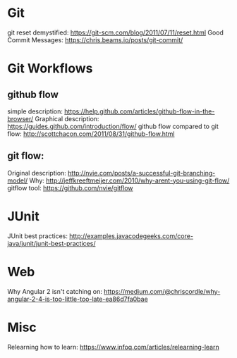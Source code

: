 # Git
git reset demystified: https://git-scm.com/blog/2011/07/11/reset.html
Good Commit Messages: https://chris.beams.io/posts/git-commit/

# Git Workflows
## github flow
simple description: https://help.github.com/articles/github-flow-in-the-browser/
Graphical description: https://guides.github.com/introduction/flow/
github flow compared to git flow: http://scottchacon.com/2011/08/31/github-flow.html

## git flow:
Original description: http://nvie.com/posts/a-successful-git-branching-model/
Why: http://jeffkreeftmeijer.com/2010/why-arent-you-using-git-flow/
gitflow tool: https://github.com/nvie/gitflow

# JUnit
JUnit best practices: http://examples.javacodegeeks.com/core-java/junit/junit-best-practices/

# Web
Why Angular 2 isn't catching on: https://medium.com/@chriscordle/why-angular-2-4-is-too-little-too-late-ea86d7fa0bae

# Misc
Relearning how to learn: https://www.infoq.com/articles/relearning-learn
